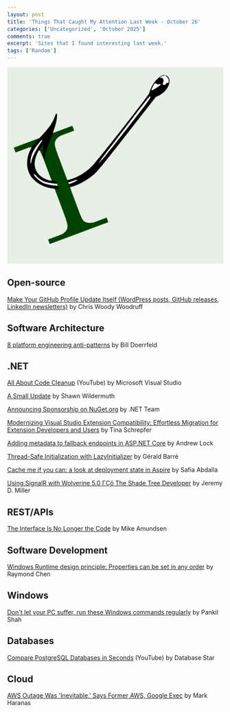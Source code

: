 ```yaml
---
layout: post
title: 'Things That Caught My Attention Last Week - October 26'
categories: ['Uncategorized', 'October 2025']
comments: true
excerpt: 'Sites that I found interesting last week.'
tags: ['Random']
---
```

![caught-my-i](../assets/caught-i.png)

## Open-source

[Make Your GitHub Profile Update Itself (WordPress posts, GitHub releases, LinkedIn newsletters)](https://www.woodruff.dev/make-your-github-profile-update-itself-wordpress-posts-github-releases-linkedin-newsletters/?utm_source=blog.peterritchie.com) by Chris Woody Woodruff

## Software Architecture

[8 platform engineering anti-patterns](https://www.infoworld.com/article/4064273/8-platform-engineering-anti-patterns.html?utm_source=blog.peterritchie.com) by Bill Doerrfeld

<!-- ## Presenting
 -->
## .NET

[All About Code Cleanup](https://www.youtube.com/watch?v=66-6C5c1zmg?utm_source=blog.peterritchie.com) (YouTube) by Microsoft Visual Studio

[A Small Update](https://blog.wildermuth.com/2025/10/27/a-small-update/?utm_source=blog.peterritchie.com) by Shawn Wildermuth

[Announcing Sponsorship on NuGet.org](https://devblogs.microsoft.com/dotnet/announcing-sponsorship-on-nugetdotorg-for-maintainer-appreciation/?utm_source=blog.peterritchie.com) by .NET Team

[Modernizing Visual Studio Extension Compatibility: Effortless Migration for Extension Developers and Users](https://devblogs.microsoft.com/visualstudio/modernizing-visual-studio-extension-compatibility-effortless-migration-for-extension-developers-and-users/?utm_source=blog.peterritchie.com) by 
Tina Schrepfer

[Adding metadata to fallback endpoints in ASP.NET Core](https://andrewlock.net/adding-metadata-to-fallback-endpoints-in-aspnetcore/?utm_source=blog.peterritchie.com) by Andrew Lock

[Thread-Safe Initialization with LazyInitializer](https://www.meziantou.net/thread-safe-initialization-with-lazyinitializer.htm?utm_source=blog.peterritchie.com) by Gérald Barré

[Cache me if you can: a look at deployment state in Aspire](https://blog.safia.rocks/2025/10/20/aspire-deployment-state/?utm_source=blog.peterritchie.com) by Safia Abdalla

[Using SignalR with Wolverine 5.0 ΓÇô The Shade Tree Developer](https://jeremydmiller.com/2025/10/26/using-signalr-with-wolverine-5-0/?utm_source=blog.peterritchie.com) by Jeremy D. Miller

<!-- ## Domain Driven Design

## DevOps

## Software Design

## Mobile

## Agile/Work Life
 -->
## REST/APIs

[The Interface Is No Longer the Code](https://mamund.substack.com/p/the-interface-is-no-longer-the-code?utm_source=blog.peterritchie.com) by Mike Amundsen

<!-- ## Azure
 -->
## Software Development

[Windows Runtime design principle: Properties can be set in any order](https://devblogs.microsoft.com/oldnewthing/20251023-00/?p=111716?utm_source=blog.peterritchie.com) by Raymond Chen

## Windows

[Don't let your PC suffer, run these Windows commands regularly](https://www.makeuseof.com/run-these-useful-windows-pc-maintenance-commands-regularly/?utm_source=blog.peterritchie.com) by Pankil Shah

<!-- ## Security

## AI

## Social Media

## Online Tools
 -->
## Databases

[Compare PostgreSQL Databases in Seconds](https://www.youtube.com/watch?v=hhSJtMUY_6E?utm_source=blog.peterritchie.com) (YouTube) by Database Star

## Cloud

[AWS Outage Was 'Inevitable,' Says Former AWS, Google Exec](https://www.crn.com/news/cloud/2025/aws-outage-was-inevitable-says-former-aws-google-exec?utm_source=blog.peterritchie.com) by Mark Haranas

<!-- ## Computing

## Podcasts

## Other Link Collections

 -->
